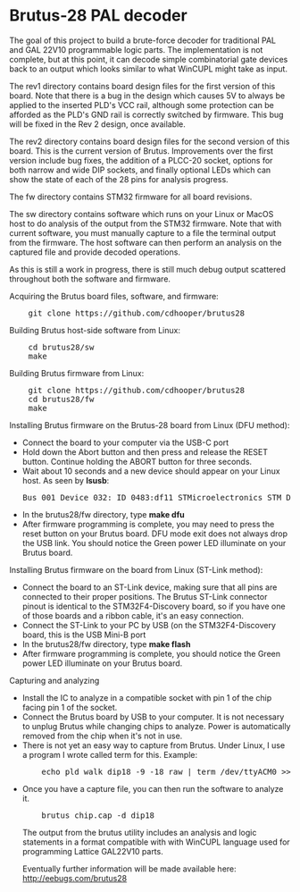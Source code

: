 # Brutus-28 PAL decoder

The goal of this project to build a brute-force decoder for traditional
PAL and GAL 22V10 programmable logic parts. The implementation is not
complete, but at this point, it can decode simple combinatorial gate
devices back to an output which looks similar to what WinCUPL might take
as input.

The rev1 directory contains board design files for the first version of
this board. Note that there is a bug in the design which causes 5V to
always be applied to the inserted PLD's VCC rail, although some protection
can be afforded as the PLD's GND rail is correctly switched by firmware.
This bug will be fixed in the Rev 2 design, once available.

The rev2 directory contains board design files for the second version of
this board. This is the current version of Brutus. Improvements over the
first version include bug fixes, the addition of a PLCC-20 socket, options
for both narrow and wide DIP sockets, and finally optional LEDs which can
show the state of each of the 28 pins for analysis progress.

The fw directory contains STM32 firmware for all board revisions.

The sw directory contains software which runs on your Linux or MacOS
host to do analysis of the output from the STM32 firmware. Note that
with current software, you must manually capture to a file the terminal
output from the firmware. The host software can then perform an analysis
on the captured file and provide decoded operations.

As this is still a work in progress, there is still much debug output
scattered throughout both the software and firmware.

Acquiring the Brutus board files, software, and firmware:
<PRE>
    git clone https://github.com/cdhooper/brutus28
</PRE>

Building Brutus host-side software from Linux:
<PRE>
    cd brutus28/sw
    make
</PRE>

Building Brutus firmware from Linux:
<PRE>
    git clone https://github.com/cdhooper/brutus28
    cd brutus28/fw
    make
</PRE>

Installing Brutus firmware on the Brutus-28 board from Linux (DFU method):
<UL>
<LI> Connect the board to your computer via the USB-C port
<LI> Hold down the Abort button and then press and release the RESET button. Continue holding the ABORT button for three seconds.
<LI> Wait about 10 seconds and a new device should appear on your Linux host. As seen by <B>lsusb</B>:
<PRE>Bus 001 Device 032: ID 0483:df11 STMicroelectronics STM Device in DFU Mode<</PRE>
<LI> In the brutus28/fw directory, type <B>make dfu</B>
<LI> After firmware programming is complete, you may need to press the reset button on your Brutus board. DFU mode exit does not always drop the USB link. You should notice the Green power LED illuminate on your Brutus board.
</UL>


Installing Brutus firmware on the board from Linux (ST-Link method):
<UL>
<LI> Connect the board to an ST-Link device, making sure that all pins are connected to their proper positions. The Brutus ST-Link connector pinout is identical to the STM32F4-Discovery board, so if you have one of those boards and a ribbon cable, it's an easy connection.
<LI> Connect the ST-Link to your PC by USB (on the STM32F4-Discovery board, this is the USB Mini-B port
<LI> In the brutus28/fw directory, type <B>make flash</B>
<LI> After firmware programming is complete, you should notice the Green power LED illuminate on your Brutus board.
</UL>


Capturing and analyzing
<UL>
<LI> Install the IC to analyze in a compatible socket with pin 1 of the chip facing pin 1 of the socket.
<LI> Connect the Brutus board by USB to your computer. It is not necessary to unplug Brutus while changing chips to analyze. Power is automatically removed from the chip when it's not in use.
<LI> There is not yet an easy way to capture from Brutus. Under Linux, I use a program I wrote called term for this. Example:
<PRE>
    echo pld walk dip18 -9 -18 raw | term /dev/ttyACM0 >> chip.cap
</PRE>
<LI> Once you have a capture file, you can then run the software to analyze it.
<PRE>
    brutus chip.cap -d dip18
</PRE>
The output from the brutus utility includes an analysis and logic statements in a format compatible with with WinCUPL language used for programming Lattice GAL22V10 parts.



Eventually further information will be made available here:
    http://eebugs.com/brutus28
